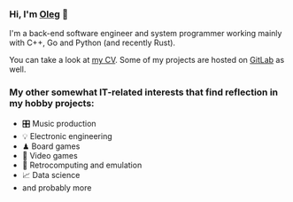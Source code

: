 ### Hi, I'm [Oleg](https://keyoxide.org/hkp/12E87E3B10361CD9D18C279C150BCCE50E7D2580) 👋

I'm a back-end software engineer and system programmer working mainly with C++, Go and Python (and recently Rust).

You can take a look at [my CV](https://github.com/oevseev/oevseev/raw/master/cv.pdf). Some of my projects are hosted on [GitLab](https://gitlab.com/oevseev) as well.

### My other somewhat IT-related interests that find reflection in my hobby projects:

- 🎛 Music production
- 💡 Electronic engineering
- ♟ Board games
- 👾 Video games
- 💾 Retrocomputing and emulation
- 📈 Data science
- and probably more
